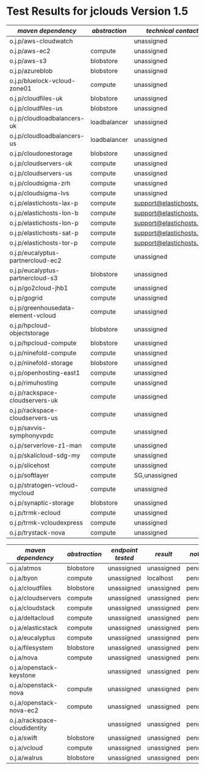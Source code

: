 
Test Results for jclouds Version 1.5
========================

|  *maven dependency* |  *abstraction* |  *technical contact* |  *result* |  *notes* | 
|---------------------|----------------|-------------------|-----------|----------|
| o.j.p/aws-cloudwatch| | unassigned | pending| |
| o.j.p/aws-ec2| compute| unassigned | pending| |
| o.j.p/aws-s3| blobstore| unassigned | pending| |
| o.j.p/azureblob| blobstore| unassigned | [97/101](/documentation/releasenotes/1.5.0/azureblob.txt)| [failures](/documentation/releasenotes/1.5.0/azureblob-failures.txt)| expires may not be supported. If so, test should be updated|
| o.j.p/bluelock-vcloud-zone01| compute| unassigned | pending| |
| o.j.p/cloudfiles-uk| blobstore| unassigned | pending| |
| o.j.p/cloudfiles-us| blobstore| unassigned | [95/98](/documentation/releasenotes/1.5.0/cloudfiles-us.txt)| [failures](/documentation/releasenotes/1.5.0/cloudfiles-us-failures.txt)| expires header is returned by server, but swift ObjectToBlobMetadata doesn't action that.|
| o.j.p/cloudloadbalancers-uk| loadbalancer| unassigned | pending| |
| o.j.p/cloudloadbalancers-us| loadbalancer| unassigned | pending| |
| o.j.p/cloudonestorage| blobstore| unassigned | pending| |
| o.j.p/cloudservers-uk| compute| unassigned | pending| |
| o.j.p/cloudservers-us| compute| unassigned | pending| |
| o.j.p/cloudsigma-zrh| compute| unassigned | pending| |
| o.j.p/cloudsigma-lvs| compute| unassigned | pending| |
| o.j.p/elastichosts-lax-p| compute| support@elastichosts.com | pending| |
| o.j.p/elastichosts-lon-b| compute| support@elastichosts.com | pending| |
| o.j.p/elastichosts-lon-p| compute| support@elastichosts.com | pending| |
| o.j.p/elastichosts-sat-p| compute| support@elastichosts.com | pending| |
| o.j.p/elastichosts-tor-p| compute| support@elastichosts.com | pending| |
| o.j.p/eucalyptus-partnercloud-ec2| compute| unassigned | pending| |
| o.j.p/eucalyptus-partnercloud-s3| blobstore| unassigned | pending| |
| o.j.p/go2cloud-jhb1| compute| unassigned | pending| |
| o.j.p/gogrid| compute| unassigned | pending| |
| o.j.p/greenhousedata-element-vcloud| compute| unassigned | pending| |
| o.j.p/hpcloud-objectstorage| blobstore| unassigned | pending| |
| o.j.p/hpcloud-compute| blobstore| unassigned | pending| |
| o.j.p/ninefold-compute| compute| unassigned | pending| |
| o.j.p/ninefold-storage| blobstore| unassigned | pending| |
| o.j.p/openhosting-east1| compute| unassigned | pending| |
| o.j.p/rimuhosting| compute| unassigned | pending| |
| o.j.p/rackspace-cloudservers-uk| compute| unassigned | pending| |
| o.j.p/rackspace-cloudservers-us| compute| unassigned | pending| |
| o.j.p/savvis-symphonyvpdc| compute| unassigned | pending| |
| o.j.p/serverlove-z1-man| compute| unassigned | pending| |
| o.j.p/skalicloud-sdg-my| compute| unassigned | pending| |
| o.j.p/slicehost| compute| unassigned | pending| |
| o.j.p/softlayer| compute| SG,unassigned | pending| |
| o.j.p/stratogen-vcloud-mycloud| compute| unassigned | pending| |
| o.j.p/synaptic-storage| blobstore| unassigned | pending| |
| o.j.p/trmk-ecloud| compute| unassigned | pending| |
| o.j.p/trmk-vcloudexpress| compute| unassigned | pending| |
| o.j.p/trystack-nova| compute| unassigned | pending| |



|  *maven dependency* |  *abstraction* |  *endpoint tested* |  *result* |  *notes* | 
|---------------------|----------------|--------------------|-----------|----------|
| o.j.a/atmos| blobstore| unassigned | unassigned | pending| |
| o.j.a/byon| compute| unassigned | localhost | pending| |
| o.j.a/cloudfiles| blobstore| unassigned | unassigned | pending| |
| o.j.a/cloudservers| compute| unassigned | unassigned | pending| |
| o.j.a/cloudstack| compute| unassigned | unassigned | pending| |
| o.j.a/deltacloud| compute| unassigned | unassigned | pending| |
| o.j.a/elasticstack| compute| unassigned | unassigned | pending| |
| o.j.a/eucalyptus| compute| unassigned | unassigned | pending| |
| o.j.a/filesystem| blobstore| unassigned | unassigned | pending| |
| o.j.a/nova| compute| unassigned | unassigned | pending| |
| o.j.a/openstack-keystone| | unassigned | unassigned | pending| |
| o.j.a/openstack-nova| compute | unassigned | unassigned | pending| |
| o.j.a/openstack-nova-ec2| compute | unassigned | unassigned | pending| |
| o.j.a/rackspace-cloudidentity| | unassigned | unassigned | pending| |
| o.j.a/swift| blobstore| unassigned | unassigned | pending| |
| o.j.a/vcloud| compute| unassigned | unassigned | pending| |
| o.j.a/walrus| blobstore| unassigned | unassigned | pending| |
